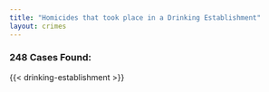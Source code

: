 ```yaml
---
title: "Homicides that took place in a Drinking Establishment"
layout: crimes
---
```

### 248 Cases Found:
{{< drinking-establishment >}}
